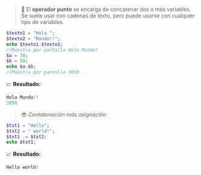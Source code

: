 > 📝 El **operador punto** se encarga de concatenar dos o más variables. Se suele usar con cadenas de texto, pero puede usarse con cualquier tipo de variables.

```php
$texto1 = "Hola ";
$texto2 = "Mundo!!";
echo $texto1.$texto2;
//Muestra por pantalla Hola Mundo!
$a = 30;
$b = 50;
echo $a.$b;
//Muestra por pantalla 3050
```
📈 **Resultado:**
```php
Hola Mundo!!
3050
```

> 😎 _Contatenación más asignación:_

```php
$txt1 = "Hello";
$txt2 = " world!";
$txt1 .= $txt2;
echo $txt1;
```
📈 **Resultado:**
```php
Hello world!
```